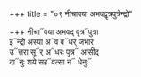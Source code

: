 +++
title = "०९ नीचावया अभवद्वृत्रपुत्रेन्द्रो"

+++
नीचा᳓वया अभवद् वृत्र᳓पुत्रा  
इ᳓न्द्रो अस्या अ᳓व व᳓धर् जभार  
उ᳓त्तरा सू᳓र् अ᳓धरः पुत्र᳓ आसीद्  
दा᳓नुः शये सह᳓वत्सा न᳓ धेनुः᳓
